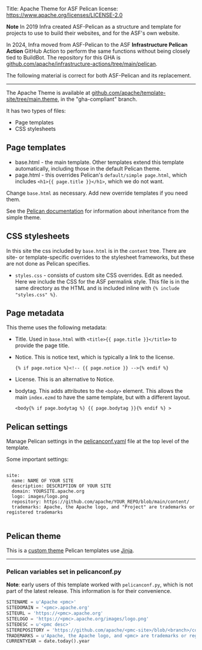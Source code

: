 Title: Apache Theme for ASF Pelican
license: https://www.apache.org/licenses/LICENSE-2.0

**Note**
In 2019 Infra created ASF-Pelican as a structure and template for projects to use to build their websites, and for the ASF's own website.

In 2024, Infra moved from ASF-Pelican to the ASF **Infrastructure Pelican Action** GitHub Action to perform the same functions without being closely tied to BuildBot. The repository for this GHA is <a href="https://github.com/apache/infrastructure-actions/tree/main/pelican" target="_blank">github.com/apache/infrastructure-actions/tree/main/pelican</a>.

The following material is correct for both ASF-Pelican and its replacement.
<hr/>
The Apache Theme is available at <a href="https://github.com/apache/template-site/tree/main/theme" target="_blank">github.com/apache/template-site/tree/main.theme</a>, in the "gha-compliant" branch.

It has two types of files:

- Page templates
- CSS stylesheets

## Page templates

- base.html - the main template. Other templates extend this template automatically, including those in the default Pelican theme.
- page.html - this overrides Pelican's `default/simple page.html`, which includes `<h1>{{ page.title }}</h1>`, which we do not want.

Change `base.html` as necessary. Add new override templates if you need them.

See the <a href="https://docs.getpelican.com/en/latest/themes.html#inheritance" target="_blank">Pelican documentation</a> for information about inheritance from the simple theme.

## CSS stylesheets

In this site the css included by `base.html` is in the `content` tree.
There are site- or template-specific overrides to the stylesheet frameworks, but these are not done as Pelican specifies.

- `styles.css` - consists of custom site CSS overrides. Edit as needed. Here we include the CSS for the ASF permalink style.
  This file is in the same directory as the HTML and is included inline with `{% include "styles.css" %}`.

## Page metadata

This theme uses the following metadata:

- Title. Used in `base.html` with `<title>{{ page.title }}</title>` to provide the page title.

- Notice. This is notice text, which is typically a link to the license.

  `{% if page.notice %}<!-- {{ page.notice }} -->{% endif %}`

- License. This is an alternative to Notice.

- bodytag. This adds attributes to the `<body>` element.
  This allows the main `index.ezmd` to have the same template, but with a different layout.

  `<body{% if page.bodytag %} {{ page.bodytag }}{% endif %} >`   

## Pelican settings

Manage Pelican settings in the <a href="https://github.com/apache/template-site/blob/main/pelicanconf.yaml" target="_blank">pelicanconf.yaml</a> file at the top level of the template.

Some important settings:

```

site:
  name: NAME OF YOUR SITE
  description: DESCRIPTION OF YOUR SITE
  domain: YOURSITE.apache.org
  logo: images/logo.png
  repository: https://github.com/apache/YOUR_REPO/blob/main/content/
  trademarks: Apache, the Apache logo, and "Project" are trademarks or registered trademarks
  
```


## Pelican theme

This is a [custom theme][1] Pelican templates use [Jinja][2].


<hr />

### Pelican variables set in pelicanconf.py

**Note**: early users of this template worked with `pelicanconf.py`, which is not part of the latest release. This information is for their convenience.

~~~python
SITENAME = u'Apache <pmc>'
SITEDOMAIN = '<pmc>.apache.org'
SITEURL = 'https://<pmc>.apache.org'
SITELOGO = 'https://<pmc>.apache.org/images/logo.png'
SITEDESC = u'<pmc desc>'
SITEREPOSITORY = 'https://github.com/apache/<pmc-site>/blob/<branch>/content/'
TRADEMARKS = u'Apache, the Apache logo, and <pmc> are trademarks or registered trademarks'
CURRENTYEAR = date.today().year
~~~


[1]: https://docs.getpelican.com/en/latest/themes.html
[2]: https://jinja.palletsprojects.com/en/3.0.x/
